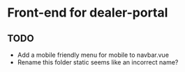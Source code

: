 # Front-end for dealer-portal

## TODO

* Add a mobile friendly menu for mobile to navbar.vue
* Rename this folder static seems like an incorrect name?